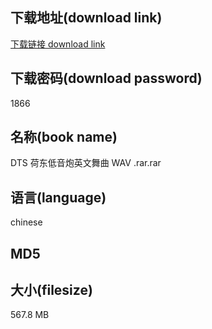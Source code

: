## 下载地址(download link)
[下载链接 download link](https://voluble-croquembouche-d321dc.netlify.app/?s=DTS+%E8%8D%B7%E4%B8%9C%E4%BD%8E%E9%9F%B3%E7%82%AE%E8%8B%B1%E6%96%87%E8%88%9E%E6%9B%B2+WAV+.rar)

## 下载密码(download password)
1866

## 名称(book name)
DTS 荷东低音炮英文舞曲 WAV .rar.rar

## 语言(language)
chinese

## MD5


## 大小(filesize)
567.8 MB

